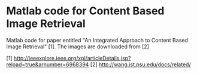 # Matlab code for Content Based Image Retrieval

Matlab code for paper entitled "An Integrated Approach to Content Based Image Retrieval" [1]. The images are downloaded from [2]

[1] http://ieeexplore.ieee.org/xpl/articleDetails.jsp?reload=true&arnumber=6968394 
[2] http://wang.ist.psu.edu/docs/related/
